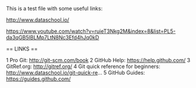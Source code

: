 This is a test file with some useful links:

http://www.dataschool.io/


https://www.youtube.com/watch?v=ruieT3Nkg2M&index=8&list=PL5-da3qGB5IBLMp7LtN8Nc3Efd4hJq0kD

== LINKS ==

1 Pro Git: http://git-scm.com/book
2 GitHub Help: https://help.github.com/
3 GitRef.org: http://gitref.org/
4 Git quick reference for beginners: http://www.dataschool.io/git-quick-re...
5 GitHub Guides: https://guides.github.com/
